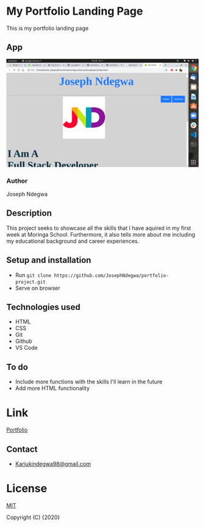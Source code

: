 # My Portfolio Landing Page
This is my portfolio landing page
## App
![App](images/app.png)

### Author
Joseph Ndegwa

## Description
 This project seeks to showcase all  the skills that I have aquired in my first week at Moringa School. Furthermore, it also tells more about me including my educational background and career experiences.

 ## Setup and installation
- Run `git clone https://github.com/JosephNdegwa/portfolio-project.git`
- Serve on browser 
## Technologies used
* HTML
* CSS
* Git
* Github
* VS Code

## To do
* Include more functions with the skills I'll learn in the future
* Add more HTML functionality

# Link
[Portfolio](https://josephndegwa.github.io/portfolio-project/)

## Contact
* Kariukindegwa98@gmail.com

# License
[MIT](https://choosealicense.com/licenses/mit/)

Copyright (C) {2020}
